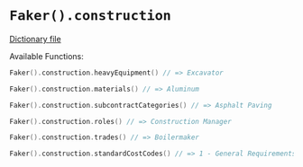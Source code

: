 # `Faker().construction`

[Dictionary file](../core/src/main/resources/locales/en/construction.yml)

Available Functions:  
```kotlin
Faker().construction.heavyEquipment() // => Excavator

Faker().construction.materials() // => Aluminum

Faker().construction.subcontractCategories() // => Asphalt Paving

Faker().construction.roles() // => Construction Manager

Faker().construction.trades() // => Boilermaker

Faker().construction.standardCostCodes() // => 1 - General Requirements
```
